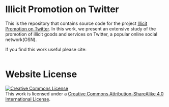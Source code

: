 # Illicit Promotion on Twitter

This is the repository that contains source code for the project [Illicit Promotion on Twitter](). In this work, we present an extensive study of the promotion of illicit goods and services on Twitter, a popular online social network(OSN).

If you find this work useful please cite:
```
```

# Website License
<a rel="license" href="http://creativecommons.org/licenses/by-sa/4.0/"><img alt="Creative Commons License" style="border-width:0" src="https://i.creativecommons.org/l/by-sa/4.0/88x31.png" /></a><br />This work is licensed under a <a rel="license" href="http://creativecommons.org/licenses/by-sa/4.0/">Creative Commons Attribution-ShareAlike 4.0 International License</a>.
